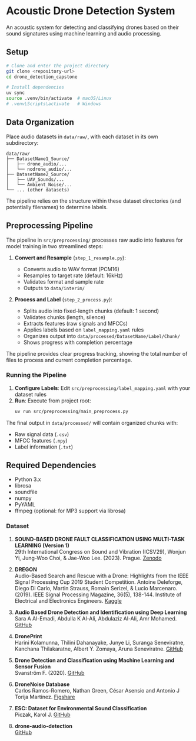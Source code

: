# Acoustic Drone Detection System

An acoustic system for detecting and classifying drones based on their sound signatures using machine learning and audio processing.

## Setup

```bash
# Clone and enter the project directory
git clone <repository-url>
cd drone_detection_capstone

# Install dependencies
uv sync
source .venv/bin/activate  # macOS/Linux
# .venv\Scripts\activate   # Windows
```

## Data Organization

Place audio datasets in `data/raw/`, with each dataset in its own subdirectory:

```
data/raw/
├── DatasetName1_Source/
│   ├── drone_audio/...
│   └── nodrone_audio/...
├── DatasetName2_Source/
│   ├── UAV_Sounds/...
│   └── Ambient_Noise/...
└── ... (other datasets)
```

The pipeline relies on the structure within these dataset directories (and potentially filenames) to determine labels.

## Preprocessing Pipeline

The pipeline in `src/preprocessing/` processes raw audio into features for model training in two streamlined steps:

1. **Convert and Resample** (`step_1_resample.py`):
   * Converts audio to WAV format (PCM16)
   * Resamples to target rate (default: 16kHz)
   * Validates format and sample rate
   * Outputs to `data/interim/`

2. **Process and Label** (`step_2_process.py`):
   * Splits audio into fixed-length chunks (default: 1 second)
   * Validates chunks (length, silence)
   * Extracts features (raw signals and MFCCs)
   * Applies labels based on `label_mapping.yaml` rules
   * Organizes output into `data/processed/DatasetName/Label/Chunk/`
   * Shows progress with completion percentage

The pipeline provides clear progress tracking, showing the total number of files to process and current completion percentage.

### Running the Pipeline

1. **Configure Labels**: Edit `src/preprocessing/label_mapping.yaml` with your dataset rules
2. **Run**: Execute from project root:
   ```bash
   uv run src/preprocessing/main_preprocess.py
   ```

The final output in `data/processed/` will contain organized chunks with:
- Raw signal data (`.csv`)
- MFCC features (`.npy`)
- Label information (`.txt`)

## Required Dependencies

- Python 3.x
- librosa
- soundfile
- numpy
- PyYAML
- ffmpeg (optional: for MP3 support via librosa)

### Dataset 
1. **SOUND-BASED DRONE FAULT CLASSIFICATION USING MULTI-TASK LEARNING (Version 1)**  
   29th International Congress on Sound and Vibration (ICSV29), Wonjun Yi, Jung-Woo Choi, & Jae-Woo Lee. (2023). Prague. [Zenodo](https://doi.org/10.5281/zenodo.7779574)
   
2. **DREGON**  
   Audio-Based Search and Rescue with a Drone: Highlights from the IEEE Signal Processing Cup 2019 Student Competition. Antoine Deleforge, Diego Di Carlo, Martin Strauss, Romain Serizel, & Lucio Marcenaro. (2019). IEEE Signal Processing Magazine, 36(5), 138-144. Institute of Electrical and Electronics Engineers. [Kaggle](https://www.kaggle.com/datasets/awsaf49/ieee-signal-processing-cup-2019-dataset)

3. **Audio Based Drone Detection and Identification using Deep Learning**  
   Sara A Al-Emadi, Abdulla K Al-Ali, Abdulaziz Al-Ali, Amr Mohamed. [GitHub](https://github.com/saraalemadi/DroneAudioDataset/tree/master)

4. **DronePrint**  
   Harini Kolamunna, Thilini Dahanayake, Junye Li, Suranga Seneviratne, Kanchana Thilakaratne, Albert Y. Zomaya, Aruna Seneviratne. [GitHub](https://github.com/DronePrint/DronePrint/tree/master)

5. **Drone Detection and Classification using Machine Learning and Sensor Fusion**  
   Svanström F. (2020). [GitHub](https://github.com/DroneDetectionThesis/Drone-detection-dataset/tree/master)

6. **DroneNoise Database**  
   Carlos Ramos-Romero, Nathan Green, César Asensio and Antonio J Torija Martinez. [Figshare](https://salford.figshare.com/articles/dataset/DroneNoise_Database/22133411)

7. **ESC: Dataset for Environmental Sound Classification**  
   Piczak, Karol J. [GitHub](https://github.com/karolpiczak/ESC-50)

8. **drone-audio-detection**  
   [GitHub](https://github.com/BowonY/drone-audio-detection/tree/develop)